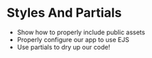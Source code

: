 # Styles And Partials

* Show how to properly include public assets
* Properly configure our app to use EJS
* Use partials to dry up our code!
